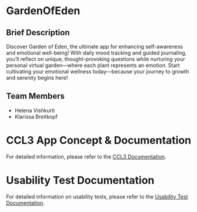 # GardenOfEden

## Brief Description
Discover Garden of Eden, the ultimate app for enhancing self-awareness and emotional well-being! 
With daily mood tracking and guided journaling, you’ll reflect on unique, thought-provoking questions 
while nurturing your personal virtual garden—where each plant represents an emotion. 
Start cultivating your emotional wellness today—because your journey to growth and serenity begins here!

## Team Members
- Helena Vishkurti
- Klarissa Breitkopf
  
# CCL3 App Concept & Documentation
For detailed information, please refer to the [CCL3 Documentation](docs/documentation.md).

# Usability Test Documentation
For detailed information on usability tests, please refer to the [Usability Test Documentation](docs/usability_tests.md).
